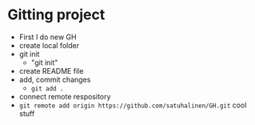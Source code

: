 # Gitting project

- First I do new GH
- create local folder
- git init
  - "git init"
- create README file
- add, commit changes
  - `git add . `
- connect remote respository
- `git remote add origin https://github.com/satuhalinen/GH.git`
  cool stuff
